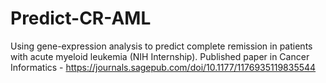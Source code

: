 # Predict-CR-AML
Using gene-expression analysis to predict complete remission in patients with acute myeloid leukemia (NIH Internship). Published paper in Cancer Informatics - https://journals.sagepub.com/doi/10.1177/1176935119835544
